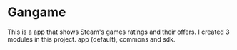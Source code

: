 # Gangame
This is a app that shows Steam's games ratings and their offers. I created 3 modules in this project. app (default), commons and sdk.
